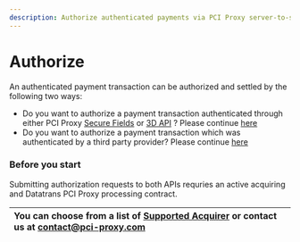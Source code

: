 ```yaml
---
description: Authorize authenticated payments via PCI Proxy server-to-server API.
---
```


# Authorize

An authenticated payment transaction can be authorized and settled by the following two ways:

* Do you want to authorize a payment transaction authenticated through either PCI Proxy [Secure Fields](../securefields-1/) or [3D API](../api-beta.md) ?   Please continue [here](authorize.md) 
* Do you want to authorize a payment transaction which was authenticated by a third party provider?   Please continue [here  ](authorize-with-3rd-party-authenticated-data.md)

### Before you start

Submitting authorization requests to both APIs requries an active acquiring and Datatrans PCI Proxy processing contract. 

| You can choose from a list of [**Supported Acquirer**](../../resources/supported-acquirer.md) or contact us at [contact@pci-proxy.com](mailto:contact@pci-proxy.com) |
| :--- |


